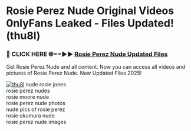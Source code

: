 # Rosie Perez Nude Original Videos 0nlyFans Leaked - Files Updated! (thu8l)

<h3>🔴 CLICK HERE 🌐==►► <a href="https://tinyurl.com/5h6xmrr3" rel="nofollow">Rosie Perez Nude Updated Files</a></h3>

Get Rosie Perez Nude and all content. Now you can access all videos and pictures of Rosie Perez Nude. New Updated Files 2025!

[![thu8l](https://i.imgur.com/KVD873Z.gif)](https://tinyurl.com/5h6xmrr3)
nude rosie jones<br>
rosie perez nudes<br>
rosie moore nude<br>
rosie perez nude photos<br>
nude pics of rosie perez<br>
rosie okumura nude<br>
rosie perez nude images